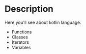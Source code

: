 # Description

Here you'll see about kotlin language.

- Functions
- Classes
- Iterators
- Variables